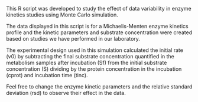 This R script was developed to study the effect of data variability in enzyme kinetics studies using Monte Carlo simulation.

The data displayed in this script is for a Michaelis-Menten enzyme kinetics profile and the kinetic parameters and substrate concentration were created based on studies we have performed in our laboratory.

The experimental design used in this simulation calculated the initial rate (v0) by subtracting the final substrate concentration quantified in the metabolism samples after incubation (Sf) from the initial substrate concentration (S) dividing by the protein concentration in the incubation (cprot) and incubation time (tinc). 

Feel free to change the enzyme kinetic parameters and the relative standard deviation (rsd) to observe their effect in the data.
